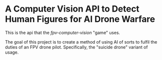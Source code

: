 # A Computer Vision API to Detect Human Figures for AI Drone Warfare

This is the api that the _fpv-computer-vision_ "game" uses.

The goal of this project is to create a method of using AI of sorts to fulfil 
the duties of an FPV drone pilot. Specifically, the "suicide drone" variant 
of usage.
